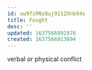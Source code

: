 ```yaml
---
id: uw9fiRNz8uj911ZXnb94x
title: Fought
desc: ''
updated: 1637566992976
created: 1637566913894
---
```



verbal or physical conflict
